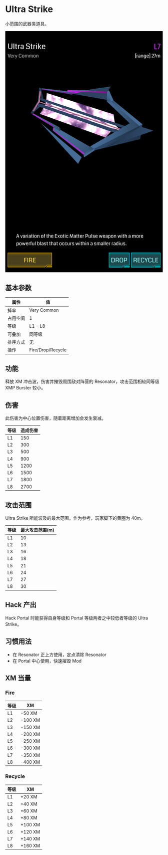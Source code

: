 # Ultra Strike

小范围的武器类道具。

![Ultra Strike](images/ultra_strike.png)

## 基本参数

| 属性 | 值 |
|-|-|
| 掉率 | Very Common |
| 占用空间 | 1 |
| 等级 | L1 - L8 |
| 可叠加 | 同等级 |
| 排序方式 | 无 |
| 操作 | Fire/Drop/Recycle |

## 功能

释放 XM 冲击波，伤害并摧毁周围敌对阵营的 Resonator，攻击范围相较同等级 XMP Burster 较小。

## 伤害

此伤害为中心位置伤害，随着距离增加会发生衰减。

| 等级 | 造成伤害|
|-|-|
| L1 | 150 |
| L2 | 300 |
| L3 | 500 |
| L4 | 900 |
| L5 | 1200 |
| L6 | 1500 |
| L7 | 1800 |
| L8 | 2700 |

## 攻击范围

Ultra Strike 所能波及的最大范围，作为参考，玩家脚下的黄圈为 40m。

| 等级 | 最大攻击范围(m)|
|-|-|
| L1 | 10 |
| L2 | 13 |
| L3 | 16 |
| L4 | 18 |
| L5 | 21 |
| L6 | 24 |
| L7 | 27 |
| L8 | 30 |

## Hack 产出

Hack Portal 时能获得自身等级和 Portal 等级两者之中较低者等级的 Ultra Strike。

## 习惯用法

* 在 Resonator 正上方使用，定点清除 Resonator
* 在 Portal 中心使用，快速摧毁 Mod

## XM 当量

### Fire

| 等级 | XM |
|-|-|
| L1 | -50 XM |
| L2 | -100 XM |
| L3 | -150 XM |
| L4 | -200 XM |
| L5 | -250 XM |
| L6 | -300 XM |
| L7 | -350 XM |
| L8 | -400 XM |

### Recycle

| 等级 | XM |
|-|-|
| L1 | +20 XM |
| L2 | +40 XM |
| L3 | +60 XM |
| L4 | +80 XM |
| L5 | +100 XM |
| L6 | +120 XM |
| L7 | +140 XM |
| L8 | +160 XM |